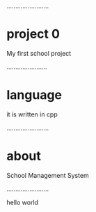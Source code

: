 ........................
# project 0

My first school project

.......................
# language
it is written in cpp

........................
# about 

School Management System

........................

hello world